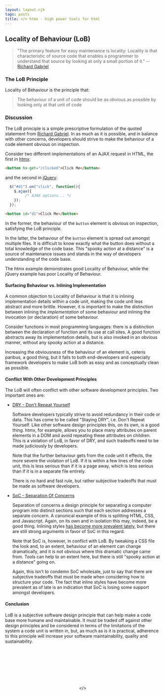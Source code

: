```yaml
---
layout: layout.njk
tags: posts
title: </> htmx - high power tools for html
---
```

## Locality of Behaviour (LoB)

> "The primary feature for easy maintenance is locality: Locality is that characteristic of source code that enables a 
> programmer to understand that source by looking at only a small portion of it." -- [Richard Gabriel](https://www.dreamsongs.com/Files/PatternsOfSoftware.pdf)

### The LoB Principle

Locality of Behaviour is the principle that: 

> The behaviour of a unit of code should be as obvious as possible by looking only at that unit of code

### Discussion

The LoB principle is a simple prescriptive formulation of the quoted statement from [Richard Gabriel](https://www.dreamsongs.com).
In as much as it is possible, and in balance with other concerns, developers should strive to make the behaviour of
a code element obvious on inspection.

Consider two different implementations of an AJAX request in HTML, the first in [htmx](https://htmx.org):

```html
<button hx-get="/clicked">Click Me</button>
```

and the second in [jQuery](https://jquery.com/):

```javascript
  $("#d1").on("click", function(){
    $.ajax({
         /* AJAX options... */
    });
  });
```

```html
<button id="d1">Click Me</button>
```

In the former, the behaviour of the `button` element is obvious on inspection, satisfying the LoB principle.

In the latter, the behaviour of the `button` element is spread out amongst multiple files.  It is difficult to know
exactly what the button does without a total knowledge of the code base.  This "spooky action at a distance" is a source
of maintenance issues and stands in the way of developers understanding of the code base.

The htmx example demonstrates good Locality of Behaviour, while the jQuery example has poor Locality of Behaviour.

#### Surfacing Behaviour vs. Inlining Implementation

A common objection to Locality of Behaviour is that it is inlining implementation details within a code unit, making the
code unit less abstract and more brittle.  However, it is important to make the distinction between inlining the
*implementation* of some behaviour and inlining the invocation (or declaration) of some behaviour.  

Consider functions in most programming languages: there is a distinction between the declaration of function and its 
use at call sites.  A good function abstracts away its implementation details, but is also invoked in an obvious manner, 
without any spooky action at a distance.

Increasing the obviousness of the behaviour of an element is, ceteris paribus, a good thing, but it falls to both end-developers
and especially framework developers to make LoB both as easy and as conceptually clean as possible.

#### Conflict With Other Development Principles

The LoB will often conflict with other software development principles.  Two important ones
are:

* [DRY - Don't Repeat Yourself](https://en.wikipedia.org/wiki/Don%27t_repeat_yourself)
  
  Software developers typically strive to avoid redundancy in their code or data.  This has come to be called "Staying DRY",
  i.e. Don't Repeat Yourself.  Like other software design principles this, on its own, is a good thing.  htmx, for example, 
  allows you to place many attributes on parent elements in a DOM and avoid repeating these attributes on children.  This is a 
  violation of LoB, in favor of DRY, and such tradeoffs need to be made judiciously by developers.
  
  Note that the further behaviour gets from the code unit it effects, the more severe the violation of LoB.  If it is
  within a few lines of the code unit, this is less serious than if it is a page away, which is less serious than if
  it is in a separate file entirely.  
  
  There is no hard and fast rule, but rather subjective tradeoffs that must be made as software developers.
  
* [SoC - Separation Of Concerns](https://en.wikipedia.org/wiki/Separation_of_concerns)
  
  Separation of concerns a design principle for separating a computer program into distinct sections such that each 
  section addresses a separate concern.  A canonical example of this is splitting HTML, CSS, and Javascript.  Again, on its own and
  in isolation this may, indeed, be a good thing.  Inlining styles [has become more prevalent lately](https://tailwindcss.com/), 
  but there are still strong arguments in favor of SoC in this regard.
  
  Note that SoC is, however, in conflict with LoB.  By tweaking a CSS file the look and, to an extent, behaviour of an
  element can change dramatically, and it is not obvious where this dramatic change came from.  Tools can help to an extent
  here, but there is still "spooky action at a distance" going on.
  
  Again, this isn't to condemn SoC wholesale, just to say that there are subjective tradeoffs that must be made when
  considering how to structure your code.  The fact that inline styles have become more prevalent as of late is an
  indication that SoC is losing some support amongst developers.
  
#### Conclusion

LoB is a subjective software design principle that can help make a code base more humane and maintainable.  It must be traded
off against other design principles and be considered in terms of the limitations of the system a code unit is
written in, but, as much as is it is practical, adherence to this principle will increase your software maintainability,
quality and sustainability.


<div style="padding-top: 120px;padding-bottom:40px;text-align: center">
&lt;/&gt;
</div>
